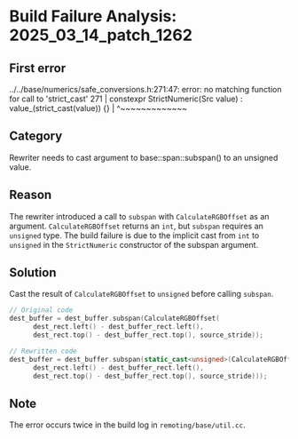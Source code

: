 # Build Failure Analysis: 2025_03_14_patch_1262

## First error

../../base/numerics/safe_conversions.h:271:47: error: no matching function for call to 'strict_cast'
  271 |   constexpr StrictNumeric(Src value) : value_(strict_cast<T>(value)) {}
      |                                               ^~~~~~~~~~~~~~

## Category
Rewriter needs to cast argument to base::span::subspan() to an unsigned value.

## Reason
The rewriter introduced a call to `subspan` with `CalculateRGBOffset` as an argument.
`CalculateRGBOffset` returns an `int`, but `subspan` requires an `unsigned` type. The build failure is due to the implicit cast from `int` to `unsigned` in the `StrictNumeric` constructor of the subspan argument.

## Solution
Cast the result of `CalculateRGBOffset` to `unsigned` before calling `subspan`.

```c++
// Original code
dest_buffer = dest_buffer.subspan(CalculateRGBOffset(
      dest_rect.left() - dest_buffer_rect.left(),
      dest_rect.top() - dest_buffer_rect.top(), source_stride));

// Rewritten code
dest_buffer = dest_buffer.subspan(static_cast<unsigned>(CalculateRGBOffset(
      dest_rect.left() - dest_buffer_rect.left(),
      dest_rect.top() - dest_buffer_rect.top(), source_stride)));
```

## Note
The error occurs twice in the build log in `remoting/base/util.cc`.